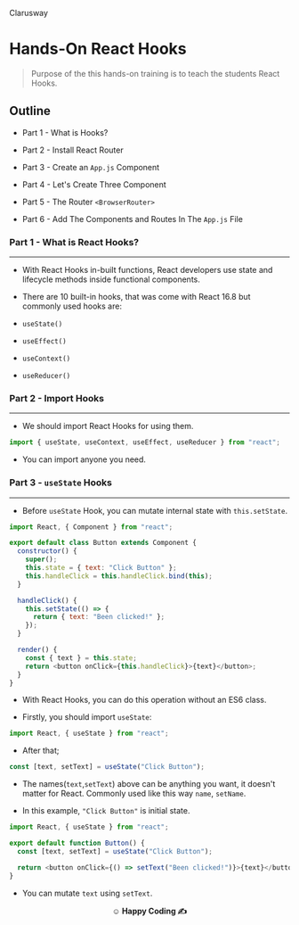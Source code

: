 <p >Clarusway<img align="right"
  src="https://secure.meetupstatic.com/photos/event/3/1/b/9/600_488352729.jpeg"  width="15px"></p>

# Hands-On React Hooks

> Purpose of the this hands-on training is to teach the students React Hooks.

## Outline

- Part 1 - What is Hooks?

- Part 2 - Install React Router

- Part 3 - Create an `App.js` Component

- Part 4 - Let's Create Three Component

- Part 5 - The Router `<BrowserRouter>`

- Part 6 - Add The Components and Routes In The `App.js` File

### Part 1 - What is React Hooks?

---

- With React Hooks in-built functions, React developers use state and lifecycle methods inside functional components.

- There are 10 built-in hooks, that was come with React 16.8 but commonly used hooks are:

- `useState()`
- `useEffect()`
- `useContext()`
- `useReducer()`

### Part 2 - Import Hooks

---

- We should import React Hooks for using them.

```js
import { useState, useContext, useEffect, useReducer } from "react";
```

- You can import anyone you need.

### Part 3 - `useState` Hooks

---

- Before `useState` Hook, you can mutate internal state with `this.setState`.

```js
import React, { Component } from "react";

export default class Button extends Component {
  constructor() {
    super();
    this.state = { text: "Click Button" };
    this.handleClick = this.handleClick.bind(this);
  }

  handleClick() {
    this.setState(() => {
      return { text: "Been clicked!" };
    });
  }

  render() {
    const { text } = this.state;
    return <button onClick={this.handleClick}>{text}</button>;
  }
}
```

- With React Hooks, you can do this operation without an ES6 class.

- Firstly, you should import `useState`:

```js
import React, { useState } from "react";
```

- After that;

```js
const [text, setText] = useState("Click Button");
```

- The names(`text`,`setText`) above can be anything you want, it doesn't matter for React. Commonly used like this way `name`, `setName`.

- In this example, `"Click Button"` is initial state.

```js
import React, { useState } from "react";

export default function Button() {
  const [text, setText] = useState("Click Button");

  return <button onClick={() => setText("Been clicked!")}>{text}</button>;
}
```

- You can mutate `text` using `setText`.

**<p align="center">&#9786; Happy Coding &#9997;</p>**
